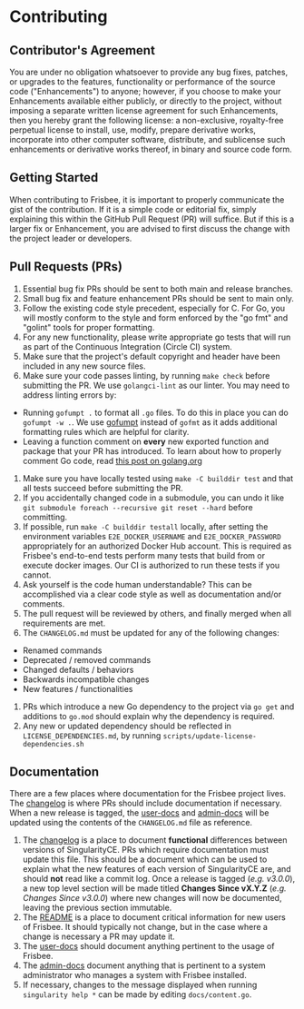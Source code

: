 # Contributing

## Contributor's Agreement

You are under no obligation whatsoever to provide any bug fixes, patches, or
upgrades to the features, functionality or performance of the source code
("Enhancements") to anyone; however, if you choose to make your Enhancements
available either publicly, or directly to the project, without imposing a
separate written license agreement for such Enhancements, then you hereby grant
the following license: a non-exclusive, royalty-free perpetual license to
install, use, modify, prepare derivative works, incorporate into other computer
software, distribute, and sublicense such enhancements or derivative works
thereof, in binary and source code form.

## Getting Started

When contributing to Frisbee, it is important to properly communicate the
gist of the contribution. If it is a simple code or editorial fix, simply
explaining this within the GitHub Pull Request (PR) will suffice. But if this is
a larger fix or Enhancement, you are advised to first discuss the change with
the project leader or developers.


## Pull Requests (PRs)

1. Essential bug fix PRs should be sent to both main and release branches.
1. Small bug fix and feature enhancement PRs should be sent to main only.
1. Follow the existing code style precedent, especially for C. For Go, you
will mostly conform to the style and form enforced by the "go fmt" and
"golint" tools for proper formatting.
1. For any new functionality, please write appropriate go tests that will run as
part of the Continuous Integration (Circle CI) system.
1. Make sure that the project's default copyright and header have been included
in any new source files.
1. Make sure your code passes linting, by running `make check` before submitting
the PR. We use `golangci-lint` as our linter. You may need to address linting
errors by:
- Running `gofumpt .` to format all `.go` files. To do this in place you can
do `gofumpt -w .`. We use [gofumpt](https://github.com/mvdan/gofumpt)
instead of `gofmt` as it adds additional formatting rules which are helpful
for clarity.
- Leaving a function comment on **every** new exported function and package
that your PR has introduced. To learn about how to properly comment Go
code, read
[this post on golang.org](https://golang.org/doc/effective_go.html#commentary)
1. Make sure you have locally tested using `make -C builddir test` and that all
tests succeed before submitting the PR.
1. If you accidentally changed code in a submodule, you can undo it like
`git submodule foreach --recursive git reset --hard` before committing.
1. If possible, run `make -C builddir testall` locally, after setting the
environment variables `E2E_DOCKER_USERNAME` and `E2E_DOCKER_PASSWORD`
appropriately for an authorized Docker Hub account. This is required as
Frisbee's end-to-end tests perform many tests that build from or
execute docker images. Our CI is authorized to run these tests if you cannot.
1. Ask yourself is the code human understandable? This can be accomplished via a
clear code style as well as documentation and/or comments.
1. The pull request will be reviewed by others, and finally merged when all
requirements are met.
1. The `CHANGELOG.md` must be updated for any of the following changes:
- Renamed commands
- Deprecated / removed commands
- Changed defaults / behaviors
- Backwards incompatible changes
- New features / functionalities
1. PRs which introduce a new Go dependency to the project via `go get` and
additions to `go.mod` should explain why the dependency is required.
1. Any new or updated dependency should be reflected in
`LICENSE_DEPENDENCIES.md`, by running
`scripts/update-license-dependencies.sh`

## Documentation

There are a few places where documentation for the Frisbee project lives.
The [changelog](CHANGELOG.md) is where PRs should include documentation if
necessary. When a new release is tagged, the
[user-docs](https://frisbee.dev/docs/users-guide/) and
[admin-docs](https://frisbee.dev/docs/operators-manual) will be updated
using the contents of the `CHANGELOG.md` file as reference.

1. The [changelog](CHANGELOG.md) is a place to document **functional**
differences between versions of SingularityCE. PRs which require
documentation must update this file. This should be a document which can be
used to explain what the new features of each version of SingularityCE are,
and should **not** read like a commit log. Once a release is tagged (*e.g.
v3.0.0*), a new top level section will be made titled **Changes Since
vX.Y.Z** (*e.g. Changes Since v3.0.0*) where new changes will now be
documented, leaving the previous section immutable.
1. The [README](README.md) is a place to document critical information for new
users of Frisbee. It should typically not change, but in the case where
a change is necessary a PR may update it.
1. The [user-docs](https://github.com/fnikolai/frisbee-www/tree/main/content/en/docs/users-guide) should
document anything pertinent to the usage of Frisbee.
1. The [admin-docs](https://github.com/fnikolai/frisbee-www/tree/main/content/en/docs/operators-manual)
document anything that is pertinent to a system administrator who manages a
system with Frisbee installed.
1. If necessary, changes to the message displayed when running
`singularity help *` can be made by editing `docs/content.go`.